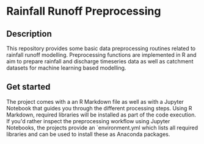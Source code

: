 # Rainfall Runoff Preprocessing
## Description
This repository provides some basic data preprocessing routines related to
rainfall runoff modelling. Preprocessing functions are implemented in R and aim
to prepare rainfall and discharge timeseries data as well as catchment datasets
for machine learning based modelling.
## Get started
The project comes with a an R Markdown file as well as with a Jupyter Notebook
that guides you through the different processing steps. Using R Markdown, required
libraries will be installed as part of the code execution. If you'd rather inspect the
preprocessing workflow using Jupyter Notebooks, the projects provide an `environment.yml
which lists all required libraries and can be used to install these as Anaconda packages.